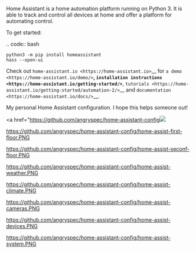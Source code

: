 Home Assistant is a home automation platform running on Python 3. It is able to track and control all devices at home and offer a platform for automating control.

To get started:

.. code:: bash

    python3 -m pip install homeassistant
    hass --open-ui

Check out `home-assistant.io <https://home-assistant.io>`__ for `a
demo <https://home-assistant.io/demo/>`__, `installation instructions <https://home-assistant.io/getting-started/>`__,
`tutorials <https://home-assistant.io/getting-started/automation-2/>`__ and `documentation <https://home-assistant.io/docs/>`__.

My personal Home Assistant configuration. I hope this helps someone out! 

<a href="https://github.com/angryspec/home-assistant-config<img src="https://github.com/angryspec/home-assistant-config/home-assist-main.PNG<img?branch=master"/></a>

<https://github.com/angryspec/home-assistant-config/home-assist-first-floor.PNG>

<https://github.com/angryspec/home-assistant-config/home-assist-seconf-floor.PNG>

<https://github.com/angryspec/home-assistant-config/home-assist-weather.PNG>

<https://github.com/angryspec/home-assistant-config/home-assist-climate.PNG>

<https://github.com/angryspec/home-assistant-config/home-assist-cameras.PNG>

<https://github.com/angryspec/home-assistant-config/home-assist-devices.PNG>

<https://github.com/angryspec/home-assistant-config/home-assist-system.PNG>
